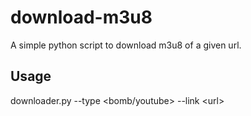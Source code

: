 # download-m3u8

A simple python script to download m3u8 of a given url.

## Usage

downloader.py --type <bomb/youtube> --link \<url\>
